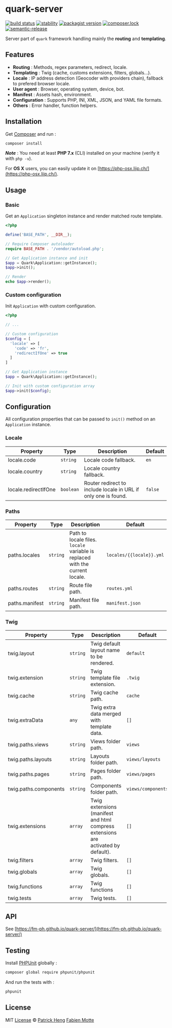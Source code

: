 # quark-server

[![build status][travis-image]][travis-url]
[![stability][stability-image]][stability-url]
[![packagist version][packagist-image]][packagist-url]
[![composer.lock][composer-lock-image]][packagist-url]
[![semantic-release][semantic-release-image]][semantic-release-url]

Server part of `quark` framework handling mainly the __routing__ and __templating__. 

## Features

- __Routing__ : Methods, regex parameters, redirect, locale.
- __Templating__ : Twig (cache, customs extensions, filters, globals...).
- __Locale__ : IP address detection (Geocoder with providers chain), fallback to prefered browser locale.
- __User agent__ : Browser, operating system, device, bot.
- __Manifest__ : Assets hash, environment.
- __Configuration__ : Supports PHP, INI, XML, JSON, and YAML file formats.
- __Others__ : Error handler, function helpers.

## Installation

Get [Composer](https://getcomposer.org/download/) and run :

```sh
composer install
```

___Note___ : You need at least __PHP 7.x__ (CLI) installed on your machine (verify it with `php -v`).

For __OS X__ users, you can easily update it on [https://php-osx.liip.ch/](https://php-osx.liip.ch/).

## Usage

### Basic

Get an `Application` singleton instance and render matched route template.

```php
<?php

define('BASE_PATH', __DIR__);

// Require Composer autoloader
require BASE_PATH . '/vendor/autoload.php';

// Get Application instance and init
$app = Quark\Application::getInstance();
$app->init();

// Render
echo $app->render();
```

### Custom configuration

Init `Application` with custom configuration.

```php
<?php

// ...

// Custom configuration
$config = [
  'locale' => [
    'code' => 'fr',
    'redirectIfOne' => true
  ]
]

// Get Application instance
$app = Quark\Application::getInstance();

// Init with custom configuration array
$app->init($config);
```

## Configuration

All configuration properties that can be passed to `init()` method on an `Application` instance.

### Locale

| Property              | Type      | Description                                                    | Default |
| --------------------- | --------- | -------------------------------------------------------------- | ----------- |
| locale.code           | `string`  | Locale code fallback.                                          | `en`        |
| locale.country        | `string`  | Locale country fallback.                                       |             |
| locale.redirectIfOne  | `boolean` | Router redirect to include locale in URL if only one is found. | `false`     |

### Paths

| Property              | Type     | Description                                                                  | Default                  |
| --------------------- | -------- | ---------------------------------------------------------------------------- | ------------------------ |
| paths.locales         | `string` | Path to locale files. `locale` variable is replaced with the current locale. | `locales/{{locale}}.yml` |
| paths.routes          | `string` | Route file path.                                                             | `routes.yml`             |
| paths.manifest        | `string` | Manifest file path.                                                          | `manifest.json`          |

### Twig

| Property              | Type      | Description                                                                       | Default            |
| --------------------- | --------- | --------------------------------------------------------------------------------- | ------------------ |
| twig.layout           | `string`  | Twig default layout name to be rendered.                                          | `default`          |
| twig.extension        | `string`  | Twig template file extension.                                                     | `.twig`            |
| twig.cache            | `string`  | Twig cache path.                                                                  | `cache`            |
| twig.extraData        | `any`     | Twig extra data merged with template data.                                        | `[]`               |
| twig.paths.views      | `string`  | Views folder path.                                                                | `views`            |
| twig.paths.layouts    | `string`  | Layouts folder path.                                                              | `views/layouts`    |
| twig.paths.pages      | `string`  | Pages folder path.                                                                | `views/pages`      |
| twig.paths.components | `string`  | Components folder path.                                                           | `views/components` |
| twig.extensions       | `array`   | Twig extensions (manifest and html compress extensions are activated by default). | `[]`               |
| twig.filters          | `array`   | Twig filters.                                                                     | `[]`               |
| twig.globals          | `array`   | Twig globals.                                                                     | `[]`               |
| twig.functions        | `array`   | Twig functions                                                                    | `[]`               |
| twig.tests            | `array`   | Twig tests.                                                                       | `[]`               |

## API

See [https://fm-ph.github.io/quark-server/](https://fm-ph.github.io/quark-server/)

## Testing

Install [PHPUnit](https://phpunit.de/) globally :

```sh
composer global require phpunit/phpunit
```

And run the tests with :

```sh
phpunit
```

## License

MIT [License](LICENSE.md) © [Patrick Heng](http://hengpatrick.fr/) [Fabien Motte](http://fabienmotte.com/) 

[travis-image]: https://img.shields.io/travis/fm-ph/quark-server/master.svg?style=flat-square
[travis-url]: http://travis-ci.org/fm-ph/quark-server
[stability-image]: https://img.shields.io/badge/stability-stable-brightgreen.svg?style=flat-square
[stability-url]: https://nodejs.org/api/documentation.html#documentation_stability_index
[packagist-image]: https://img.shields.io/packagist/v/fm_ph/quark.svg?style=flat-square
[packagist-url]: https://packagist.org/packages/fm_ph/quark
[composer-lock-image]: https://img.shields.io/badge/.lock-commited-e10079.svg?style=flat-square
[semantic-release-image]: https://img.shields.io/badge/%20%20%F0%9F%93%A6%F0%9F%9A%80-semantic--release-e10079.svg?style=flat-square
[semantic-release-url]: https://github.com/semantic-release/semantic-release
